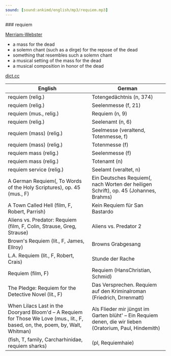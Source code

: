 ```yaml
---
sound: [sound:ankimd/english/mp3/requiem.mp3]
---
```


\### requiem

[Merriam-Webster](https://www.merriam-webster.com/dictionary/requiem)

- a mass for the dead
- a solemn chant (such as a dirge) for the repose of the dead
- something that resembles such a solemn chant
- a musical setting of the mass for the dead
- a musical composition in honor of the dead

[dict.cc](https://www.dict.cc/requiem)

| English        | German       |
| -------------- | ------------ |
| requiem (relig.) | Totengedächtnis (n, 374) |
| requiem (relig.) | Seelenmesse (f, 21) |
| requiem (mus., relig.) | Requiem (n, 9) |
| requiem (relig.) | Seelenamt (n, 6) |
| requiem (mass) (relig.) | Seelmesse (veraltend, Totenmesse, f) |
| requiem (mass) (relig.) | Totenmesse (f) |
| requiem mass (relig.) | Seelenmesse (f) |
| requiem mass (relig.) | Totenamt (n) |
| requiem service (relig.) | Seelamt (veraltet, n) |
| A German Requiem(, To Words of the Holy Scriptures), op. 45 (mus., F) | Ein Deutsches Requiem(, nach Worten der heiligen Schrift), op. 45 (Johannes, Brahms) |
| A Town Called Hell (film, F, Robert, Parrish) | Kein Requiem für San Bastardo |
| Aliens vs. Predator: Requiem (film, F, Colin, Strause, Greg, Strause) | Aliens vs. Predator 2 |
| Brown's Requiem (lit., F, James, Ellroy) | Browns Grabgesang |
| L.A. Requiem (lit., F, Robert, Crais) | Stunde der Rache |
| Requiem (film, F) | Requiem (HansChristian, Schmid) |
| The Pledge: Requiem for the Detective Novel (lit., F) | Das Versprechen. Requiem auf den Kriminalroman (Friedrich, Drrenmatt) |
| When Lilacs Last in the Dooryard Bloom'd – A Requiem for Those We Love (mus., lit., F, based, on, the, poem, by, Walt, Whitman) | Als Flieder mir jüngst im Garten blüht' – Ein Requiem denen, die wir lieben (Oratorium, Paul, Hindemith) |
|  (fish, T, family, Carcharhinidae, requiem sharks) |  (pl, Requiemhaie) |
